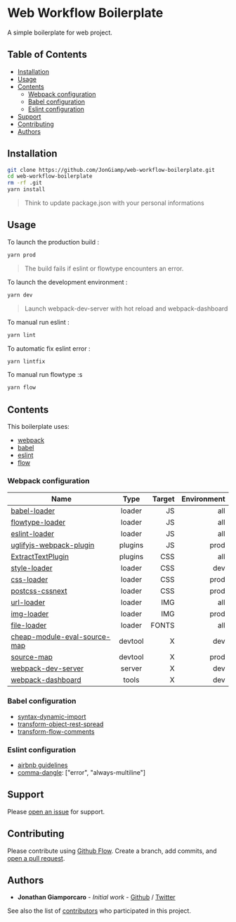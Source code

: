 # Web Workflow Boilerplate

A simple boilerplate for web project.

## Table of Contents

- [Installation](#installation)
- [Usage](#usage)
- [Contents](#contents)
  - [Webpack configuration](#webpack-configuration)
  - [Babel configuration](#babel-configuration)
  - [Eslint configuration](#eslint-configuration)
- [Support](#support)
- [Contributing](#contributing)
- [Authors](#authors)

## Installation

```sh
git clone https://github.com/JonGiamp/web-workflow-boilerplate.git
cd web-workflow-boilerplate
rm -rf .git
yarn install
```
> Think to update package.json with your personal informations

## Usage

To launch the production build :
```sh
yarn prod
```

> The build fails if eslint or flowtype encounters an error.

To launch the development environment :
```sh
yarn dev
```

> Launch webpack-dev-server with hot reload and webpack-dashboard

To manual run eslint :
```sh
yarn lint
```

To automatic fix eslint error :
```sh
yarn lintfix
```

To manual run flowtype :s
```sh
yarn flow
```

## Contents

This boilerplate uses:
- [webpack](https://webpack.js.org/)
- [babel](https://babeljs.io/)
- [eslint](https://eslint.org/)
- [flow](https://flow.org/)

### Webpack configuration

| Name        | Type           | Target | Environment  |
| ------------------------------ |:-------------:| -----:| -----:|
| [babel-loader](https://github.com/babel/babel-loader) | loader | JS | all |
| [flowtype-loader](https://github.com/torifat/flowtype-loader) | loader   | JS   |  all |
| [eslint-loader](https://github.com/MoOx/eslint-loader) | loader  | JS | all |
| [uglifyjs-webpack-plugin](https://github.com/webpack-contrib/uglifyjs-webpack-plugin)  | plugins | JS | prod |
| [ExtractTextPlugin](https://github.com/webpack-contrib/extract-text-webpack-plugin) | plugins | CSS | all |
| [style-loader](https://github.com/webpack-contrib/style-loader) | loader | CSS | dev |
| [css-loader](https://github.com/webpack-contrib/css-loader) | loader | CSS | prod |
| [postcss-cssnext](https://github.com/MoOx/postcss-cssnext) | loader | CSS | prod |
| [url-loader](https://github.com/webpack-contrib/url-loader) | loader | IMG | all |
| [img-loader](https://www.npmjs.com/package/img-loader) | loader | IMG | prod |
| [file-loader](https://github.com/webpack-contrib/file-loader) | loader | FONTS | all |
| [cheap-module-eval-source-map](https://webpack.js.org/configuration/devtool/) | devtool | X | dev |
| [source-map](https://webpack.js.org/configuration/devtool/) | devtool | X | prod |
| [webpack-dev-server](https://webpack.js.org/guides/development/#using-webpack-dev-server) | server | X | dev |
| [webpack-dashboard](https://github.com/FormidableLabs/webpack-dashboard) | tools | X | dev |

### Babel configuration

- [syntax-dynamic-import]((https://webpack.js.org/guides/lazy-loading/))
- [transform-object-rest-spread](https://babeljs.io/docs/plugins/transform-object-rest-spread/)
- [transform-flow-comments](https://babeljs.io/docs/plugins/transform-flow-comments/)

### Eslint configuration

- [airbnb guidelines](https://github.com/airbnb/javascript)
- [comma-dangle](https://eslint.org/docs/rules/comma-dangle): ["error", "always-multiline"]

## Support

Please [open an issue](https://github.com/JonGiamp/web-workflow-boilerplate/issues/new) for support.

## Contributing

Please contribute using [Github Flow](https://guides.github.com/introduction/flow/). Create a branch, add commits, and [open a pull request](https://github.com/JonGiamp/web-workflow-boilerplate/compare/).

## Authors

* **Jonathan Giamporcaro** - *Initial work* - [Github](https://github.com/JonGiamp) / [Twitter](https://twitter.com/JonGiamp)

See also the list of [contributors](https://github.com/JonGiamp/web-workflow-boilerplate/contributors) who participated in this project.
